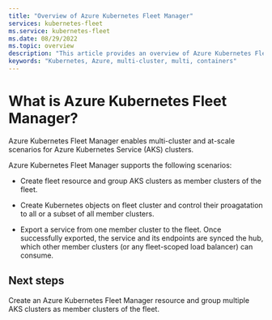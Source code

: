 ```yaml
---
title: "Overview of Azure Kubernetes Fleet Manager"
services: kubernetes-fleet
ms.service: kubernetes-fleet
ms.date: 08/29/2022
ms.topic: overview
description: "This article provides an overview of Azure Kubernetes Fleet Manager."
keywords: "Kubernetes, Azure, multi-cluster, multi, containers"
---
```


# What is Azure Kubernetes Fleet Manager?

Azure Kubernetes Fleet Manager enables multi-cluster and at-scale scenarios for Azure Kubernetes Service (AKS) clusters. 

Azure Kubernetes Fleet Manager supports the following scenarios:

* Create fleet resource and group AKS clusters as member clusters of the fleet.

* Create Kubernetes objects on fleet cluster and control their proagatation to all or a subset of all member clusters.

* Export a service from one member cluster to the fleet. Once successfully exported, the service and its endpoints are synced the hub, which other member clusters (or any fleet-scoped load balancer) can consume.


## Next steps

Create an Azure Kubernetes Fleet Manager resource and group multiple AKS clusters as member clusters of the fleet.
